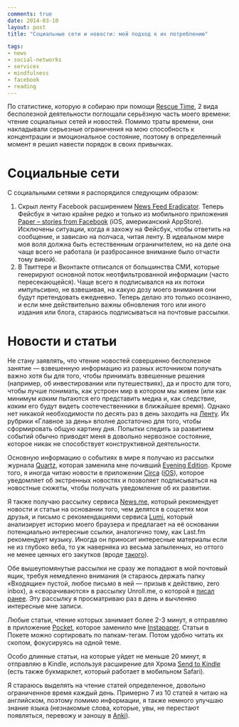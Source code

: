 ```yaml
---
comments: true
date: 2014-03-10
layout: post
title: "Социальные сети и новости: мой подход к их потреблению"

tags:
- news
- social-networks
- services
- mindfulness
- facebook
- reading
---
```


По статистике, которую я собираю при помощи [Rescue Time](https://www.rescuetime.com/rp/glebkalinin), 2 вида бесполезной деятельности поглощали серьёзную часть моего времени: чтение социальных сетей и новостей. Помимо траты времени, они накладывали серьезные ограничения на мою способность к концентрации и эмоциональное состояние, поэтому в определенный момент я решил навести порядок в своих привычках.

# Социальные сети
С социальными сетями я распорядился следующим образом:
1. Скрыл ленту Facebook расширением [News Feed Eradicator](https://chrome.google.com/webstore/detail/news-feed-eradicator-for/fjcldmjmjhkklehbacihaiopjklihlgg). Теперь Фейсбук я читаю крайне редко и только из мобильного приложения <a href="https://itunes.apple.com/us/app/paper-stories-from-facebook/id794163692?mt=8&uo=4&at=10lthk" target="itunes_store">Paper – stories from Facebook</a> (iOS, американский AppStore). Исключены ситуации, когда я захожу на Фейсбук, чтобы ответить на сообщение, и зависаю на полчаса, читая ленту. В идеальном мире моя воля должна быть естественным ограничителем, но на деле она чаще всего не работала (и разбросанное внимание было отчасти тому виной).
2. В Твиттере и Вконтакте отписался от большинства СМИ, которые генерируют основной поток неотфильтрованной информации (часто пересекающейся). Чаще всего я подписывался на их потоки импульсивно, не взвешивая, на какую дозу моего внимания они будут претендовать ежедневно. Теперь делаю это только осознанно, и если мне действительно важны обновления того или иного издания или блога, стараюсь подписываться на почтовые рассылки.

# Новости и статьи
Не стану заявлять, что чтение новостей совершенно бесполезное занятие — взвешенную информацию из разных источником получать важно хотя бы для того, чтобы принимать взвешенные решения (например, об инвестировании или путешествиях), да и просто для того, чтобы лучше понимать, как устроен мир в котором мы живем (или как минимум _каким_ пытаются его представить медиа и, как следствие, _каким_ его будут видеть соотечественники в ближайшее время). Однако нет никакой необходимости по десять раз в день заходить на [Ленту](http://lenta.ru). Их рубрики «Главное за день» вполне достаточно для того, чтобы сформировать общую картину дня. Попытки следить за развитием событий обычно приводят меня в довольно нервозное состояние, которое никак не способствует конструктивной деятельности.

Основную информацию о событиях в мире я получаю из рассылки журнала [Quartz](http://qz.com), которая заменила мне почивший [Evening Edition](http://evening-edition.com/). Кроме того, я иногда читаю новости в приложении [Circa](https://cir.ca/) (<a href="https://itunes.apple.com/ru/app/circa-news/id517114354?mt=8&uo=4&at=10lthk" target="itunes_store">iOS</a>), которое уведомляет об экстренных новостях и позволяет подписываться на новостные сюжеты, чтобы получать уведомление об их развитии. 

Я также получаю рассылку сервиса [News.me](http://www.news.me/), который рекомендует новости и статьи на основании того, чем делятся в соцсетях мои друзья, и письмо с рекомендациями сервиса [Lumi](http://lumi.do/), который анализирует историю моего браузера и предлагает на её основании потенциально интересные ссылки, аналогично тому, как Last.fm рекомендует музыку. Иногда он приносит интересные материалы если не из глубоко веба, то уж наверняка из весьма запыленных, но оттого не менее ценных его закутков (вроде [такого](http://www.catb.org/esr/writings/taoup/html/ch01s06.html)).

Обе вышеупомянутые рассылки не сразу же попадают в мой почтовый ящик, требуя немедленно внимания (я стараюсь держать папку «Входящие» пустой, любое письмо в ней — призыв к действию, zero inbox), а «сворачиваются» в рассылку Unroll.me, о которой я [писал ранее](http://glebkalinin.ru/unroll-me). Эту рассылку я просматриваю раз в день и вычленяю интересные мне записи.

Любые статьи, чтение которых занимает более 2-3 минут, я отправляю в приложение <a href="https://itunes.apple.com/us/app/pocket-formerly-read-it-later/id309601447?mt=8&uo=4&at=10lthk" target="itunes_store">Pocket</a>, которое  заменило мне [Instapaper](http://glebkalinin.ru/all/online-reading). Статьи в Покете можно сортировать по папкам-тегам. Потом удобно читать их скопом, фокусируясь на одной теме.

Особо длинные статьи, на которые уйдет не меньше 20 минут,  я отправляю в Kindle, используя расширение для Хрома [Send to Kindle](http://www.klip.me/sendtokindle/) (есть также букмарклет, который работает в мобильном Safari).

Я стараюсь выделять на чтение статей определенное, довольно ограниченное время каждый день. Примерно 7 из 10 статей я читаю на английском, поэтому помимо информации, я также немного улучшаю знание языка (незнакомые слова, которые, увы, не перестают появляться, перевожу и заношу в [Anki](http://glebkalinin.ru/spaced-repetition)).